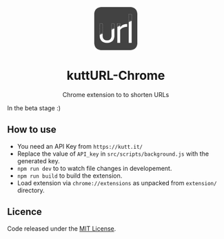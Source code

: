 <div align="center"><img width="100" src="src/assets/logo.png" /></div>
<h1 align="center">kuttURL-Chrome</h1>
<p align="center">Chrome extension to to shorten URLs</p>

In the beta stage :)

## How to use
- You need an API Key from `https://kutt.it/` 
- Replace the value of `API_key` in `src/scripts/background.js` with the generated key.
- `npm run dev` to to watch file changes in developement.
- `npm run build` to build the extension.
- Load extension via `chrome://extensions` as unpacked from `extension/` directory.

## Licence
Code released under the [MIT License](LICENSE).